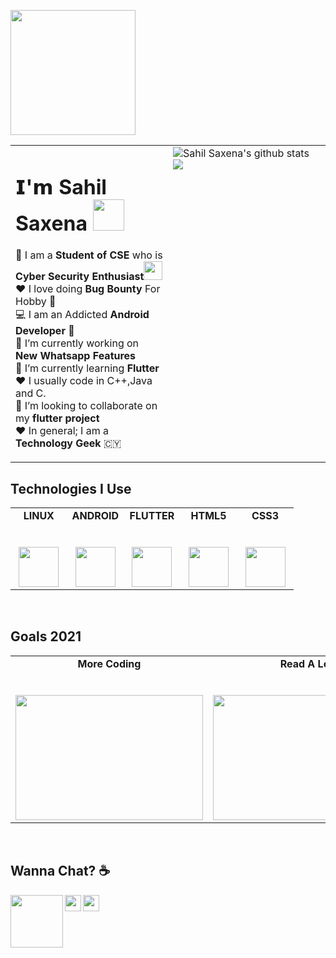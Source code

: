
<!--
**Sahil-69/Sahil-69** is a ✨ _special_ ✨ repository because its `README.md` (this file) appears on your GitHub profile.


-->
<p>
  <img src="https://media.giphy.com/media/bcKmIWkUMCjVm/giphy.gif" width="200px"></p>
<table>
  <tbody>
    <tr valign="top">
      <td width="50%">
  <h1> 𝗜'𝗺 Sahil Saxena <img src="https://media.giphy.com/media/mGcNjsfWAjY5AEZNw6/giphy.gif" width="50"></h1>
  
🚀 I am a **Student of CSE** who is **Cyber Security Enthusiast**<img src="https://media.giphy.com/media/fYSnHlufseco8Fh93Z/giphy.gif" width="30"> <br>
❤ I love doing **Bug Bounty** For Hobby 🚀 <br>
💻 I am an Addicted **Android Developer** 💎<br>
🔭 I’m currently working on **New Whatsapp Features**<br>
🌱 I’m currently learning **Flutter**<br>
❤ I usually code in C++,Java and C.<br>
👯 I’m looking to collaborate on my **flutter project** <br>
❤ In general; I am a **Technology Geek**  🇨🇾<br>
</td>
<td width="50%">
<a >
  <img align="center" src="https://github-readme-stats.vercel.app/api?username=Sahil-69&show_icons=true&include_all_commits=true&theme=radical" alt="Sahil Saxena's github stats" />
</a>
<a>
  <img align="center" src="https://github-readme-stats.vercel.app/api/top-langs/?username=Sahil-69&layout=compact&theme=radical" />
  </a>
  </td> 
      </tbody>
</table>

## Technologies I Use

<table>
  <tbody>
    <tr valign="top">
      <td width="20%" align="center">
        <span><strong>LINUX</strong></span><br><br><br>
        <img height="64px" src="https://cdn.svgporn.com/logos/linux-tux.svg">
      </td>
      <td width="20%" align="center">
        <span><strong>ANDROID</strong></span><br><br><br>
        <img height="64px" src="https://cdn.svgporn.com/logos/android.svg">
      </td>
      <td width="20%" align="center">
        <span><strong>FLUTTER</strong></span><br><br><br>
        <img height="64px" src="https://cdn.svgporn.com/logos/flutter.svg">
      </td>
      <td width="20%" align="center">
        <span><strong>HTML5</strong></span><br><br><br>
        <img height="64px" src="https://cdn.svgporn.com/logos/html-5.svg">
      </td>
      <td width="20%" align="center">
        <span><strong>CSS3</strong></span><br><br><br>
        <img height="64px" src="https://cdn.svgporn.com/logos/css-3.svg">
      </td>
      </tbody>
</table>
<br>

## Goals 2021

<table>
  <tbody>
    <tr valign="top">
      <td width="20%" align="center">
        <span><strong>More Coding</strong></span><br><br><br>
        <img height="200px" src="https://media.giphy.com/media/L1R1tvI9svkIWwpVYr/giphy.gif" width="300px">
      </td>
      <td width="20%" align="center">
        <span><strong>Read A Lot</strong></span><br><br><br>
        <img height="200px" src="https://media.giphy.com/media/l6SQZJCWcXQd7mzoiF/giphy.gif" width="300px">
      </td>
      <td width="20%" align="center">
        <span><strong>Meet New People</strong></span><br><br><br>
        <img height="200px" src="https://media.giphy.com/media/uNx0YANtETDM6piXju/giphy.gif" width="300px">
      </td>
      </tbody>
</table>

<br>

## Wanna Chat? ☕

  <a href="https://www.linkedin.com/in/sahil-saxena-1333b9174/">
    <img align="left" width="84px" src="https://cdn.svgporn.com/logos/linkedin.svg" />
  </a>
  <a href="https://twitter.com/Sahil_delinitor">
    <img align="left" width="26px" src="https://cdn.svgporn.com/logos/twitter.svg" />
  </a>
  <a href="mailto:sahilandroid596@gmail.com">
    <img align="left" width="26px" src="https://cdn.svgporn.com/logos/google-gmail.svg" />
  </a>






<!--
- 🤔 I’m looking for help with 
- 💬 Ask me about ...
- 📫 How to reach me: ...
- 😄 Pronouns: ...
- ⚡ Fun fact: ...
-->
